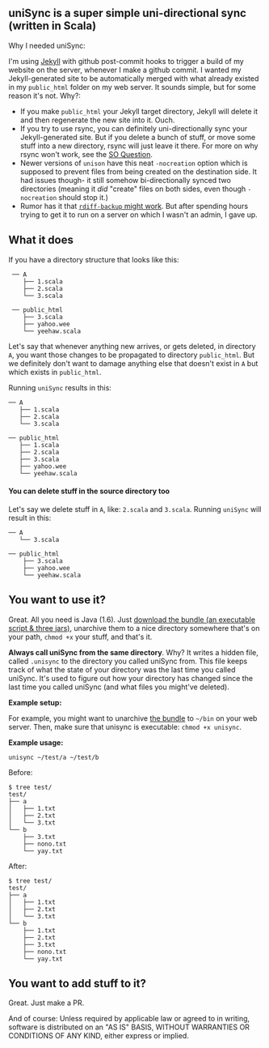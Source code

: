 ## uniSync is a super simple uni-directional sync <br>(written in Scala)

Why I needed uniSync:

I'm using [Jekyll](http://jekyllrb.com/) with github post-commit hooks to trigger a build of my website on the server, whenever I make a github commit. I wanted my Jekyll-generated site to be automatically merged with what already existed in my `public_html` folder on my web server. It sounds simple, but for some reason it's not. Why?:

- If you make `public_html` your Jekyll target directory, Jekyll will delete it and then regenerate the new site into it. Ouch.
- If you try to use rsync, you can definitely uni-directionally sync your Jekyll-generated site. But if you delete a bunch of stuff, or move some stuff into a new directory, rsync will just leave it there. For more on why rsync won't work, see the [SO Question](http://unix.stackexchange.com/questions/76739/rsync-delete-files-on-receiving-side-that-were-deleted-on-sending-side-but-do).
- Newer versions of `unison` have this neat `-nocreation` option which is supposed to prevent files from being created on the destination side. It had issues though- it still somehow bi-directionally synced two directories (meaning it _did_ "create" files on both sides, even though `-nocreation` should stop it.)
- Rumor has it that [`rdiff-backup` might work](http://unix.stackexchange.com/a/76769/39678). But after spending hours trying to get it to run on a server on which I wasn't an admin, I gave up.

## What it does

If you have a directory structure that looks like this:

     ── A
        ├── 1.scala
        ├── 2.scala
        └── 3.scala

     ── public_html
        ├── 3.scala
        ├── yahoo.wee
        └── yeehaw.scala


Let's say that whenever anything new arrives, or gets deleted, in directory `A`, you want those changes to be propagated to directory `public_html`. But we definitely don't want to damage anything else that doesn't exist in `A` but which exists in `public_html`.

Running `uniSync` results in this:

    ── A
       ├── 1.scala
       ├── 2.scala
       └── 3.scala

    ── public_html
       ├── 1.scala
       ├── 2.scala
       ├── 3.scala
       ├── yahoo.wee
       └── yeehaw.scala

#### You can delete stuff in the source directory too

Let's say we delete stuff in `A`, like: `2.scala` and `3.scala`. Running `uniSync` will result in this:

    ── A
       └── 3.scala

    ── public_html
        ├── 3.scala
        ├── yahoo.wee
        └── yeehaw.scala

## You want to use it?

Great. All you need is Java (1.6). Just [download the bundle (an executable script & three jars)](https://github.com/heathermiller/unisync/blob/master/unisync.zip?raw=true), unarchive them to a nice directory somewhere that's on your path, `chmod +x` your stuff, and that's it.

**Always call uniSync from the same directory**. Why? It writes a hidden file, called `.unisync` to the directory you called uniSync from. This file keeps track of what the state of your directory was the last time you called uniSync. It's used to figure out how your directory has changed since the last time you called uniSync (and what files you might've deleted).

**Example setup:**

For example, you might want to unarchive [the bundle](https://github.com/heathermiller/unisync/blob/master/unisync.zip?raw=true) to `~/bin` on your web server. Then, make sure that unisync is executable: `chmod +x unisync`.

**Example usage:**

    unisync ~/test/a ~/test/b

Before:

    $ tree test/
    test/
    ├── a
    │   ├── 1.txt
    │   ├── 2.txt
    │   └── 3.txt
    └── b
        ├── 3.txt
        ├── nono.txt
        └── yay.txt

After:

    $ tree test/
    test/
    ├── a
    │   ├── 1.txt
    │   ├── 2.txt
    │   └── 3.txt
    └── b
        ├── 1.txt
        ├── 2.txt
        ├── 3.txt
        ├── nono.txt
        └── yay.txt

## You want to add stuff to it?

Great. Just make a PR.

And of course: Unless required by applicable law or agreed to in writing, software
is distributed on an "AS IS" BASIS,
WITHOUT WARRANTIES OR CONDITIONS OF ANY KIND, either express or implied.